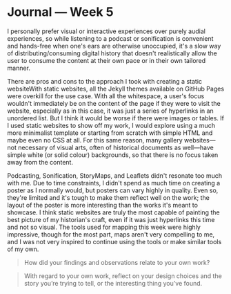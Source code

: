 # Journal — Week 5

I personally prefer visual or interactive experiences over purely audial experiences, so while listening to a podcast or sonification is convenient and hands-free when one's ears are otherwise unoccupied, it's a slow way of distributing/consuming digital history that doesn't realistically allow the user to consume the content at their own pace or in their own tailored manner.

There are pros and cons to the approach I took with creating a static websiteWith static websites, all the Jekyll themes available on GitHub Pages were overkill for the use case. With all the whitespace, a user's focus wouldn't immediately be on the content of the page if they were to visit the website, especially as in this case, it was just a series of hyperlinks in an unordered list. But I think it would be worse if there were images or tables. If I used static websites to show off my work, I would explore using a much more minimalist template or starting from scratch with simple HTML and maybe even no CSS at all. For this same reason, many gallery websites—not necessary of visual arts, often of historical documents as well—have simple white (or solid colour) backgrounds, so that there is no focus taken away from the content.

Podcasting, Sonification, StoryMaps, and Leaflets didn't resonate too much with me. Due to time constraints, I didn't spend as much time on creating a poster as I normally would, but posters can vary highly in quality. Even so, they're limited and it's tough to make them reflect well on the work; the layout of the poster is more interesting than the works it's meant to showcase. I think static websites are truly the most capable of painting the best picture of my historian's craft, even if it was just hyperlinks this time and not so visual. The tools used for mapping this week were highly impressive, though for the most part, maps aren't very compelling to me, and I was not very inspired to continue using the tools or make similar tools of my own.

> How did your findings and observations relate to your own work?



> With regard to your own work, reflect on your design choices and the story you’re trying to tell, or the interesting thing you’ve found.
